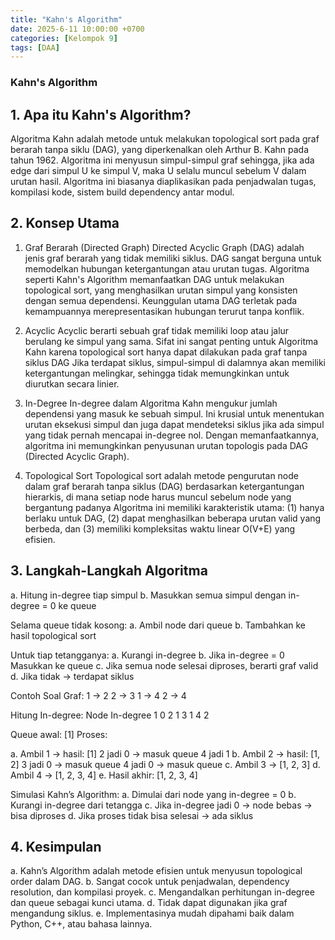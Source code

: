 ```yaml
---
title: "Kahn's Algorithm"
date: 2025-6-11 10:00:00 +0700
categories: [Kelompok 9]
tags: [DAA]
---
```


### **Kahn's Algorithm**
## 1. Apa itu Kahn's Algorithm?
Algoritma Kahn adalah metode untuk melakukan topological sort pada graf berarah tanpa siklu (DAG), yang diperkenalkan oleh Arthur B. Kahn pada tahun 1962. Algoritma ini menyusun simpul-simpul graf sehingga, jika ada edge dari simpul U ke simpul V, maka U selalu muncul sebelum V dalam urutan hasil. Algoritma ini biasanya diaplikasikan pada penjadwalan tugas, kompilasi kode, sistem build dependency antar modul.

## 2. Konsep Utama
1. Graf Berarah (Directed Graph)
Directed Acyclic Graph (DAG) adalah jenis graf berarah yang tidak memiliki siklus. DAG sangat berguna untuk memodelkan hubungan ketergantungan atau urutan tugas. Algoritma seperti Kahn's Algorithm memanfaatkan DAG untuk melakukan topological sort, yang menghasilkan urutan simpul yang konsisten dengan semua dependensi. Keunggulan utama DAG terletak pada kemampuannya merepresentasikan hubungan terurut tanpa konflik.

2. Acyclic
Acyclic berarti sebuah graf tidak memiliki loop atau jalur berulang ke simpul yang sama. Sifat ini sangat penting untuk Algoritma Kahn karena topological sort hanya dapat dilakukan pada graf tanpa siklus DAG Jika terdapat siklus, simpul-simpul di dalamnya akan memiliki ketergantungan melingkar, sehingga tidak memungkinkan untuk diurutkan secara linier.

3. In-Degree
In-degree dalam Algoritma Kahn mengukur jumlah dependensi yang masuk ke sebuah simpul. Ini krusial untuk menentukan urutan eksekusi simpul dan juga dapat mendeteksi siklus jika ada simpul yang tidak pernah mencapai in-degree nol. Dengan memanfaatkannya, algoritma ini memungkinkan penyusunan urutan topologis pada DAG (Directed Acyclic Graph).

4. Topological Sort
Topological sort adalah metode pengurutan node dalam graf berarah tanpa siklus (DAG) berdasarkan ketergantungan hierarkis, di mana setiap node harus muncul sebelum node yang bergantung padanya Algoritma ini memiliki karakteristik utama: (1) hanya berlaku untuk DAG, (2) dapat menghasilkan beberapa urutan valid yang berbeda, dan (3) memiliki kompleksitas waktu linear O(V+E) yang efisien.

## 3. Langkah-Langkah Algoritma
a. Hitung in-degree tiap simpul 
b. Masukkan semua simpul dengan in-degree = 0 ke queue

Selama queue tidak kosong:
a. Ambil node dari queue
b. Tambahkan ke hasil topological sort

Untuk tiap tetangganya:
a. Kurangi in-degree
b. Jika in-degree = 0 Masukkan ke queue
c. Jika semua node selesai diproses, berarti graf valid
d. Jika tidak → terdapat siklus

Contoh Soal Graf: 1 → 2
2 → 3
1 → 4
2 → 4

Hitung In-degree: Node In-degree 1 0 2 1 3 1 4 2

Queue awal: [1] Proses:

a. Ambil 1 → hasil: [1] 2 jadi 0 → masuk queue 4 jadi 1
b. Ambil 2 → hasil: [1, 2] 3 jadi 0 → masuk queue 4 jadi 0 → masuk queue
c. Ambil 3 → [1, 2, 3]
d. Ambil 4 → [1, 2, 3, 4]
e. Hasil akhir: [1, 2, 3, 4]

Simulasi Kahn’s Algorithm:
a. Dimulai dari node yang in-degree = 0
b. Kurangi in-degree dari tetangga
c. Jika in-degree jadi 0 → node bebas → bisa diproses
d. Jika proses tidak bisa selesai → ada siklus

## 4. Kesimpulan
a. Kahn’s Algorithm adalah metode efisien untuk menyusun topological order dalam DAG.
b. Sangat cocok untuk penjadwalan, dependency resolution, dan kompilasi proyek.
c. Mengandalkan perhitungan in-degree dan queue sebagai kunci utama.
d. Tidak dapat digunakan jika graf mengandung siklus.
e. Implementasinya mudah dipahami baik dalam Python,
C++, atau bahasa lainnya.